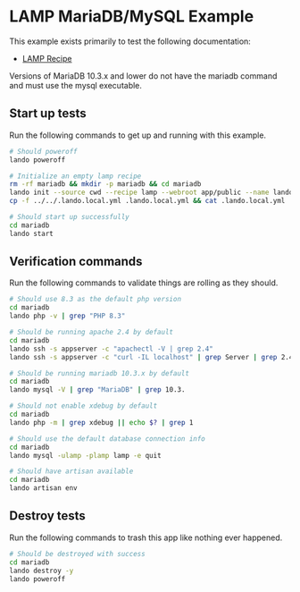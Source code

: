 LAMP MariaDB/MySQL Example
==========================

This example exists primarily to test the following documentation:

* [LAMP Recipe](https://docs.devwithlando.io/tutorials/lamp.html)

Versions of MariaDB 10.3.x and lower do not have the mariadb command and must use the mysql executable.

Start up tests
--------------

Run the following commands to get up and running with this example.

```bash
# Should poweroff
lando poweroff

# Initialize an empty lamp recipe
rm -rf mariadb && mkdir -p mariadb && cd mariadb
lando init --source cwd --recipe lamp --webroot app/public --name lando-lamp-mariadb --option php=8.3 --option database=mariadb:10.3
cp -f ../../.lando.local.yml .lando.local.yml && cat .lando.local.yml

# Should start up successfully
cd mariadb
lando start
```

Verification commands
---------------------

Run the following commands to validate things are rolling as they should.

```bash
# Should use 8.3 as the default php version
cd mariadb
lando php -v | grep "PHP 8.3"

# Should be running apache 2.4 by default
cd mariadb
lando ssh -s appserver -c "apachectl -V | grep 2.4"
lando ssh -s appserver -c "curl -IL localhost" | grep Server | grep 2.4

# Should be running mariadb 10.3.x by default
cd mariadb
lando mysql -V | grep "MariaDB" | grep 10.3.

# Should not enable xdebug by default
cd mariadb
lando php -m | grep xdebug || echo $? | grep 1

# Should use the default database connection info
cd mariadb
lando mysql -ulamp -plamp lamp -e quit

# Should have artisan available
cd mariadb
lando artisan env
```

Destroy tests
-------------

Run the following commands to trash this app like nothing ever happened.

```bash
# Should be destroyed with success
cd mariadb
lando destroy -y
lando poweroff
```
